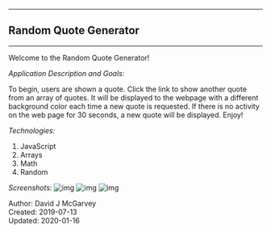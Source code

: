 -----------------------------
## Random Quote Generator ##
-----------------------------

Welcome to the Random Quote Generator!

*Application Description and Goals:*

To begin, users are shown a quote. Click the link to show another quote from an
array of quotes. It will be displayed to the webpage with a different
background color each time a new quote is requested. If there is no activity
on the web page for 30 seconds, a new quote will be displayed. Enjoy!

*Technologies:*

1. JavaScript
2. Arrays
3. Math
4. Random

*Screenshots:*
![img](https://user-images.githubusercontent.com/42125523/72554576-d37d5680-384f-11ea-9571-3190e9c89e4b.png)
![img](https://user-images.githubusercontent.com/42125523/72554577-d37d5680-384f-11ea-942a-68058cec1d2a.png)
![img](https://user-images.githubusercontent.com/42125523/72554578-d37d5680-384f-11ea-9821-9854210624fc.png)

Author: David J McGarvey  
Created: 2019-07-13  
Updated: 2020-01-16  
